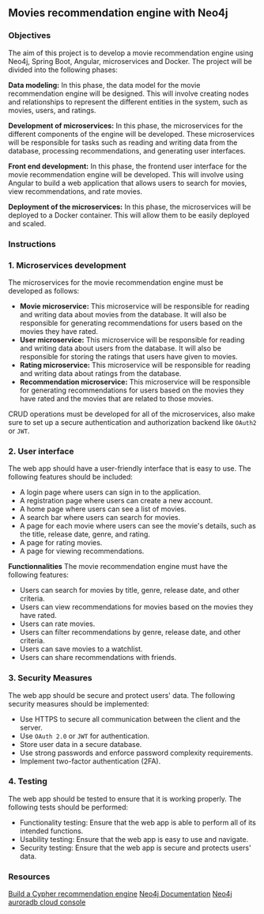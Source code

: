 ## Movies recommendation engine with Neo4j

### Objectives
The aim of this project is to develop a movie recommendation engine using Neo4j, Spring Boot, Angular, microservices and Docker. The project will be divided into the following phases:

**Data modeling:** In this phase, the data model for the movie recommendation engine will be designed. This will involve creating nodes and relationships to represent the different entities in the system, such as movies, users, and ratings.

**Development of microservices:** In this phase, the microservices for the different components of the engine will be developed. These microservices will be responsible for tasks such as reading and writing data from the database, processing recommendations, and generating user interfaces.

**Front end development:** In this phase, the frontend user interface for the movie recommendation engine will be developed. This will involve using Angular to build a web application that allows users to search for movies, view recommendations, and rate movies.

**Deployment of the microservices:** In this phase, the microservices will be deployed to a Docker container. This will allow them to be easily deployed and scaled.

### Instructions
### 1. Microservices development
The microservices for the movie recommendation engine must be developed as follows:
-   **Movie microservice:** This microservice will be responsible for reading and writing data about movies from the database. It will also be responsible for generating recommendations for users based on the movies they have rated.
-   **User microservice:** This microservice will be responsible for reading and writing data about users from the database. It will also be responsible for storing the ratings that users have given to movies.
-   **Rating microservice:** This microservice will be responsible for reading and writing data about ratings from the database.
-   **Recommendation microservice:** This microservice will be responsible for generating recommendations for users based on the movies they have rated and the movies that are related to those movies.

CRUD operations must be developed for all of the microservices, also make sure to set up a secure authentication and authorization backend like `OAuth2` or `JWT`.

### 2. User interface
The web app should have a user-friendly interface that is easy to use. The following features should be included:
-   A login page where users can sign in to the application.
-   A registration page where users can create a new account.
-   A home page where users can see a list of movies.
-   A search bar where users can search for movies.
-   A page for each movie where users can see the movie's details, such as the title, release date, genre, and rating.
-   A page for rating movies.
-   A page for viewing recommendations.

**Functionnalities**
  The movie recommendation engine  must have the following features:
-   Users can search for movies by title, genre, release date, and other criteria.
-   Users can view recommendations for movies based on the movies they have rated.
-   Users can rate movies.
-   Users can filter recommendations by genre, release date, and other criteria.
-   Users can save movies to a watchlist.
-   Users can share recommendations with friends.

### 3. Security Measures

The web app should be secure and protect users' data. The following security measures should be implemented:
-   Use HTTPS to secure all communication between the client and the server.
-   Use `OAuth 2.0` or `JWT` for authentication.
-   Store user data in a secure database.
-   Use strong passwords and enforce password complexity requirements.
-   Implement two-factor authentication (2FA).

### 4. Testing
The web app should be tested to ensure that it is working properly. The following tests should be performed:
-   Functionality testing: Ensure that the web app is able to perform all of its intended functions.
-   Usability testing: Ensure that the web app is easy to use and navigate.
-   Security testing: Ensure that the web app is secure and protects users' data.

### Resources
[Build a Cypher recommendation engine](https://neo4j.com/developer/cypher/guide-build-a-recommendation-engine/)
[Neo4j Documentation](https://neo4j.com/docs/)
[Neo4j auroradb cloud console](https://neo4j.com/cloud/platform/aura-graph-database/?ref=neo4j-home-hero)